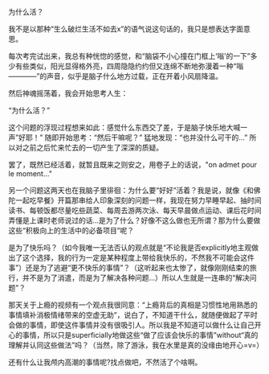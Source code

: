 为什么活？

我不是以那种“生么破烂生活不如去x”的语气说这句话的，我只是想表达字面意思。

每次考完试出来，我总有种恍惚的感觉，和“脑袋不小心撞在门框上‘嗡’的一下”多少有些类似，阳光显得格外亮，四周隐隐约约但又连绵不断地弥漫着一种“嗡————”的声音，似乎是脑子什么地方过载，正在开着小风扇降温。

然后神魂摇荡着，我会开始思考人生：

“为什么活？”

这个问题的浮现过程想来如此：感觉什么东西交了差，于是脑子快乐地大喊一声”好耶！” 随即开始思考：“然后干嘛呢？” 猛地发现：“也并没什么可干的...” 所以对之前之后忙来忙去的一切产生了深深的质疑。

罢了，既然已经活着，就暂且既来之则安之，用卷子上的话说，"on admet pour le moment..."

另一个问题这两天也在我脑子里徘徊：为什么要“好好”活着？我是说，就像《和佛陀一起吃早餐》开篇那串给人印象深刻的问题一样，我现在努力早睡早起、抽时间读书、每顿饭都尽量吃些蔬菜、每周去游两次泳、每天早晨做点运动、课后花时间弄懂是上课时老师说过的话...是为了什么？好像不这么做也无所谓？那为什么要做这些“积极向上的生活中的必备项目”呢？

是为了快乐吗？（如今我唯一无法否认的观点就是“不论我是否explicitly地主观做出了这个选择，我的行为一定是某种程度上带给我快乐的，不然我不可能会这件事”）还是为了逃避“更不快乐的事情”？（这听起来也太惨了，就像刚刚结束的旅行，并不是为了消遣，而是为了解决各种问题...）所以人生就是一连串的“解决问题”？

那天关于上瘾的视频有一个观点我很同意：“上瘾背后的真相是习惯性地用熟悉的事情填补消极情绪带来的空虚无助”，说白了，不知道干什么，就随便做起了平时会做的事情，即使这件事情并没有很吸引人。所以我是不知道可以做什么让自己开心的事情，所以只是superficially地做这些“做了应该会快乐的事情”without“真的理解并认同这些做法”吗？（当然，除了游泳，我在水里是真的没缘由地开心=v=）

还有什么让我颅内高潮的事情呢?找点做吧，不然活了个啥啊。
